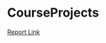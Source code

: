 # CourseProjects

[Report Link](https://github.com/omeremikwu/CourseProjects/blob/main/Database%20Design%20%26%20Development%20-%20Article.pdf)
